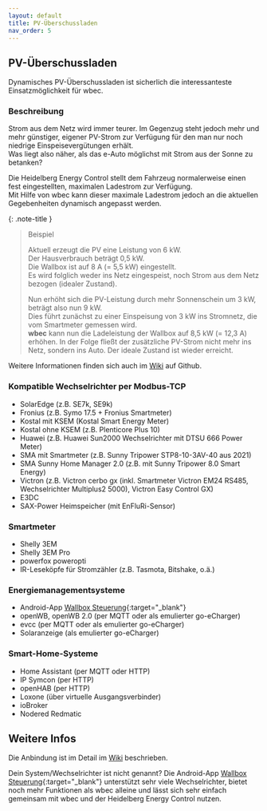 ```yaml
---
layout: default
title: PV-Überschussladen
nav_order: 5
---
```

## PV-Überschussladen
Dynamisches PV-Überschussladen ist sicherlich die interessanteste Einsatzmöglichkeit für wbec.

### Beschreibung
Strom aus dem Netz wird immer teurer. Im Gegenzug steht jedoch mehr und mehr günstiger, eigener PV-Strom zur Verfügung für den man nur noch niedrige Einspeisevergütungen erhält.  
Was liegt also näher, als das e-Auto möglichst mit Strom aus der Sonne zu betanken?

Die Heidelberg Energy Control stellt dem Fahrzeug normalerweise einen fest eingestellten, maximalen Ladestrom zur Verfügung.  
Mit Hilfe von wbec kann dieser maximale Ladestrom jedoch an die aktuellen Gegebenheiten dynamisch angepasst werden. 

{: .note-title }
> Beispiel
>
> Aktuell erzeugt die PV eine Leistung von 6 kW.  
> Der Hausverbrauch beträgt 0,5 kW.  
> Die Wallbox ist auf 8 A (= 5,5 kW) eingestellt.  
> Es wird folglich weder ins Netz eingespeist, noch Strom aus dem Netz bezogen (idealer Zustand).  
>  
> Nun erhöht sich die PV-Leistung durch mehr Sonnenschein um 3 kW, beträgt also nun 9 kW.  
> Dies führt zunächst zu einer Einspeisung von 3 kW ins Stromnetz, die vom Smartmeter gemessen wird.  
> **wbec** kann nun die Ladeleistung der Wallbox auf 8,5 kW (= 12,3 A) erhöhen.
> In der Folge fließt der zusätzliche PV-Strom nicht mehr ins Netz, sondern ins Auto. Der ideale Zustand ist wieder erreicht.  

Weitere Informationen finden sich auch im [Wiki](https://github.com/steff393/wbec/wiki/PV-%C3%9Cberschussladen) auf Github.  

### Kompatible Wechselrichter per Modbus-TCP
- SolarEdge (z.B. SE7k, SE9k)
- Fronius (z.B. Symo 17.5 + Fronius Smartmeter)
- Kostal mit KSEM (Kostal Smart Energy Meter)
- Kostal ohne KSEM (z.B. Plenticore Plus 10)
- Huawei (z.B. Huawei Sun2000 Wechselrichter mit DTSU 666 Power Meter)
- SMA mit Smartmeter (z.B. Sunny Tripower STP8-10-3AV-40 aus 2021)
- SMA Sunny Home Manager 2.0 (z.B. mit Sunny Tripower 8.0 Smart Energy)
- Victron (z.B. Victron cerbo gx (inkl. Smartmeter Victron EM24 RS485, Wechselrichter Multiplus2 5000), Victron Easy Control GX)
- E3DC
- SAX-Power Heimspeicher (mit EnFluRi-Sensor)

### Smartmeter
- Shelly 3EM
- Shelly 3EM Pro
- powerfox poweropti
- IR-Leseköpfe für Stromzähler (z.B. Tasmota, Bitshake, o.ä.)

### Energiemanagementsysteme
- Android-App [Wallbox Steuerung](https://android.chk.digital/de/ecar-charger-control/){:target="_blank"}
- openWB, openWB 2.0 (per MQTT oder als emulierter go-eCharger)
- evcc (per MQTT oder als emulierter go-eCharger)
- Solaranzeige (als emulierter go-eCharger)

### Smart-Home-Systeme
- Home Assistant (per MQTT oder HTTP)
- IP Symcon (per HTTP)
- openHAB (per HTTP)
- Loxone (über virtuelle Ausgangsverbinder)
- ioBroker
- Nodered Redmatic


## Weitere Infos
Die Anbindung ist im Detail im [Wiki](https://github.com/steff393/wbec/wiki/PV-%C3%9Cberschussladen) beschrieben.  

Dein System/Wechselrichter ist nicht genannt? Die Android-App [Wallbox Steuerung](https://android.chk.digital/de/ecar-charger-control/){:target="_blank"} unterstützt sehr viele Wechselrichter, bietet noch mehr Funktionen als wbec alleine und lässt sich sehr einfach gemeinsam mit wbec und der Heidelberg Energy Control nutzen.
